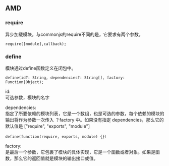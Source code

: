 ## AMD
### require
异步加载模块，与commonjs的require不同的是，它要求有两个参数。
```
require([module],callback);
```

### define
模块通过define函数定义在闭包中。
```
define(id?: String, dependencies?: String[], factory: Function|Object);
```

id:  
可选参数，模块的名字    

dependencies:    
指定了所要依赖的模块列表，它是一个数组，也是可选的参数，每个依赖的模块的输出将作为参数一次传入 ？factory 中。如果没有指定 dependencies，那么它的默认值是 ["require", "exports", "module"]  
```
define(function(require, exports, module) {}）
```

factory:  
是最后一个参数，它包裹了模块的具体实现，它是一个函数或者对象。如果是函数，那么它的返回值就是模块的输出接口或值。  





